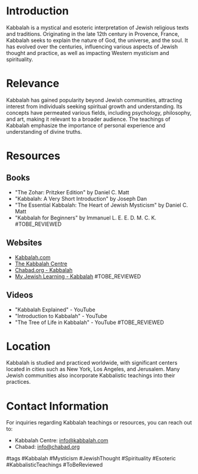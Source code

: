 # Introduction
Kabbalah is a mystical and esoteric interpretation of Jewish religious texts and traditions. Originating in the late 12th century in Provence, France, Kabbalah seeks to explain the nature of God, the universe, and the soul. It has evolved over the centuries, influencing various aspects of Jewish thought and practice, as well as impacting Western mysticism and spirituality.

# Relevance
Kabbalah has gained popularity beyond Jewish communities, attracting interest from individuals seeking spiritual growth and understanding. Its concepts have permeated various fields, including psychology, philosophy, and art, making it relevant to a broader audience. The teachings of Kabbalah emphasize the importance of personal experience and understanding of divine truths.

# Resources

## Books
- "The Zohar: Pritzker Edition" by Daniel C. Matt
- "Kabbalah: A Very Short Introduction" by Joseph Dan
- "The Essential Kabbalah: The Heart of Jewish Mysticism" by Daniel C. Matt
- "Kabbalah for Beginners" by Immanuel L. E. E. D. M. C. K. #TOBE_REVIEWED

## Websites
- [Kabbalah.com](https://www.kabbalah.com)
- [The Kabbalah Centre](https://www.kabbalah.com)
- [Chabad.org - Kabbalah](https://www.chabad.org/library/article_cdo/aid/113121/jewish/Kabbalah.htm)
- [My Jewish Learning - Kabbalah](https://www.myjewishlearning.com/article/kabbalah/) #TOBE_REVIEWED

## Videos
- "Kabbalah Explained" - YouTube
- "Introduction to Kabbalah" - YouTube
- "The Tree of Life in Kabbalah" - YouTube #TOBE_REVIEWED

# Location
Kabbalah is studied and practiced worldwide, with significant centers located in cities such as New York, Los Angeles, and Jerusalem. Many Jewish communities also incorporate Kabbalistic teachings into their practices.

# Contact Information
For inquiries regarding Kabbalah teachings or resources, you can reach out to:
- Kabbalah Centre: info@kabbalah.com
- Chabad: info@chabad.org

#tags 
#Kabbalah #Mysticism #JewishThought #Spirituality #Esoteric #KabbalisticTeachings #ToBeReviewed
